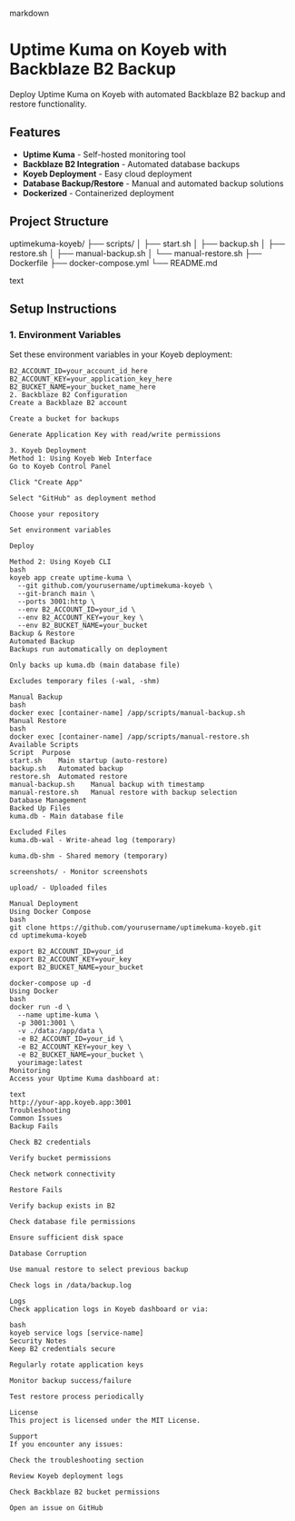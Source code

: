 markdown
# Uptime Kuma on Koyeb with Backblaze B2 Backup

Deploy Uptime Kuma on Koyeb with automated Backblaze B2 backup and restore functionality.

## Features

- **Uptime Kuma** - Self-hosted monitoring tool
- **Backblaze B2 Integration** - Automated database backups
- **Koyeb Deployment** - Easy cloud deployment
- **Database Backup/Restore** - Manual and automated backup solutions
- **Dockerized** - Containerized deployment

## Project Structure
uptimekuma-koyeb/
├── scripts/
│ ├── start.sh
│ ├── backup.sh
│ ├── restore.sh
│ ├── manual-backup.sh
│ └── manual-restore.sh
├── Dockerfile
├── docker-compose.yml
└── README.md

text

## Setup Instructions

### 1. Environment Variables

Set these environment variables in your Koyeb deployment:

```env
B2_ACCOUNT_ID=your_account_id_here
B2_ACCOUNT_KEY=your_application_key_here
B2_BUCKET_NAME=your_bucket_name_here
2. Backblaze B2 Configuration
Create a Backblaze B2 account

Create a bucket for backups

Generate Application Key with read/write permissions

3. Koyeb Deployment
Method 1: Using Koyeb Web Interface
Go to Koyeb Control Panel

Click "Create App"

Select "GitHub" as deployment method

Choose your repository

Set environment variables

Deploy

Method 2: Using Koyeb CLI
bash
koyeb app create uptime-kuma \
  --git github.com/yourusername/uptimekuma-koyeb \
  --git-branch main \
  --ports 3001:http \
  --env B2_ACCOUNT_ID=your_id \
  --env B2_ACCOUNT_KEY=your_key \
  --env B2_BUCKET_NAME=your_bucket
Backup & Restore
Automated Backup
Backups run automatically on deployment

Only backs up kuma.db (main database file)

Excludes temporary files (-wal, -shm)

Manual Backup
bash
docker exec [container-name] /app/scripts/manual-backup.sh
Manual Restore
bash
docker exec [container-name] /app/scripts/manual-restore.sh
Available Scripts
Script	Purpose
start.sh	Main startup (auto-restore)
backup.sh	Automated backup
restore.sh	Automated restore
manual-backup.sh	Manual backup with timestamp
manual-restore.sh	Manual restore with backup selection
Database Management
Backed Up Files
kuma.db - Main database file

Excluded Files
kuma.db-wal - Write-ahead log (temporary)

kuma.db-shm - Shared memory (temporary)

screenshots/ - Monitor screenshots

upload/ - Uploaded files

Manual Deployment
Using Docker Compose
bash
git clone https://github.com/yourusername/uptimekuma-koyeb.git
cd uptimekuma-koyeb

export B2_ACCOUNT_ID=your_id
export B2_ACCOUNT_KEY=your_key
export B2_BUCKET_NAME=your_bucket

docker-compose up -d
Using Docker
bash
docker run -d \
  --name uptime-kuma \
  -p 3001:3001 \
  -v ./data:/app/data \
  -e B2_ACCOUNT_ID=your_id \
  -e B2_ACCOUNT_KEY=your_key \
  -e B2_BUCKET_NAME=your_bucket \
  yourimage:latest
Monitoring
Access your Uptime Kuma dashboard at:

text
http://your-app.koyeb.app:3001
Troubleshooting
Common Issues
Backup Fails

Check B2 credentials

Verify bucket permissions

Check network connectivity

Restore Fails

Verify backup exists in B2

Check database file permissions

Ensure sufficient disk space

Database Corruption

Use manual restore to select previous backup

Check logs in /data/backup.log

Logs
Check application logs in Koyeb dashboard or via:

bash
koyeb service logs [service-name]
Security Notes
Keep B2 credentials secure

Regularly rotate application keys

Monitor backup success/failure

Test restore process periodically

License
This project is licensed under the MIT License.

Support
If you encounter any issues:

Check the troubleshooting section

Review Koyeb deployment logs

Check Backblaze B2 bucket permissions

Open an issue on GitHub

